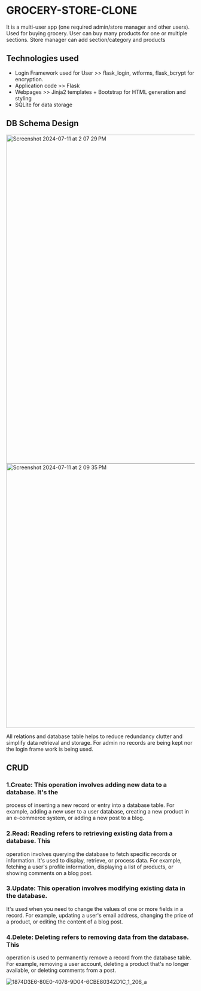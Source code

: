 # GROCERY-STORE-CLONE
It is a multi-user app (one required admin/store manager and other
users). Used for buying grocery. User can buy many products for one or
multiple sections. Store manager can add section/category and products



## Technologies used
- Login Framework used for User >> flask_login, wtforms, flask_bcrypt for encryption.
- Application code >> Flask
- Webpages >> Jinja2 templates + Bootstrap for HTML generation and styling
- SQLite for data storage

## DB Schema Design

<img width="880" alt="Screenshot 2024-07-11 at 2 07 29 PM" src="https://github.com/utkarsh-vashistha/GROCERY-STORE-CLONE/assets/96648073/ef00a67c-f2de-4be6-a06a-774f02c98672">



<img width="708" alt="Screenshot 2024-07-11 at 2 09 35 PM" src="https://github.com/utkarsh-vashistha/GROCERY-STORE-CLONE/assets/96648073/34d7e053-1189-43ca-88bb-0f4f19ca9752">

All relations and database table helps to reduce redundancy clutter and simplify data
retrieval and storage. For admin no records are being kept nor the login frame work is being
used.


## CRUD

### 1.Create: This operation involves adding new data to a database. It's the
process of inserting a new record or entry into a database table. For
example, adding a new user to a user database, creating a new product
in an e-commerce system, or adding a new post to a blog.

### 2.Read: Reading refers to retrieving existing data from a database. This
operation involves querying the database to fetch specific records or
information. It's used to display, retrieve, or process data. For example,
fetching a user's profile information, displaying a list of products, or
showing comments on a blog post.


### 3.Update: This operation involves modifying existing data in the database.
It's used when you need to change the values of one or more fields in a
record. For example, updating a user's email address, changing the price
of a product, or editing the content of a blog post.

### 4.Delete: Deleting refers to removing data from the database. This
operation is used to permanently remove a record from the database
table. For example, removing a user account, deleting a product that's no
longer available, or deleting comments from a post.

![1874D3E6-80E0-4078-9D04-6CBE80342D1C_1_206_a](https://github.com/utkarsh-vashistha/GROCERY-STORE-CLONE/assets/96648073/0f772062-2e0e-4de6-8c84-303c8b487d15)
